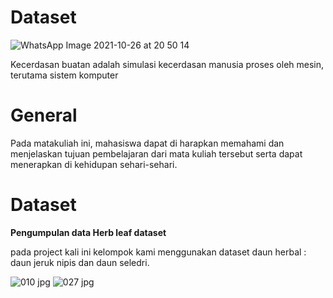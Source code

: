 # Dataset

![WhatsApp Image 2021-10-26 at 20 50 14](https://user-images.githubusercontent.com/79919905/138893071-1faa781b-96b4-449e-84af-e171afaf5554.jpeg)

Kecerdasan buatan adalah simulasi kecerdasan manusia proses oleh mesin, terutama sistem komputer

# General

Pada matakuliah ini, mahasiswa dapat di harapkan memahami dan menjelaskan tujuan pembelajaran dari mata kuliah tersebut serta dapat menerapkan di kehidupan sehari-sehari.

# Dataset

**Pengumpulan data Herb leaf dataset**

pada project kali ini kelompok kami menggunakan dataset daun herbal : daun jeruk nipis dan daun seledri.

![010 jpg](https://user-images.githubusercontent.com/79919905/138896268-b459208e-a567-41b4-9767-c37eba625b7c.JPG)  ![027 jpg](https://user-images.githubusercontent.com/79919905/138896535-d4f2d935-4c54-4f28-ab0d-0277089fdec9.JPG)

